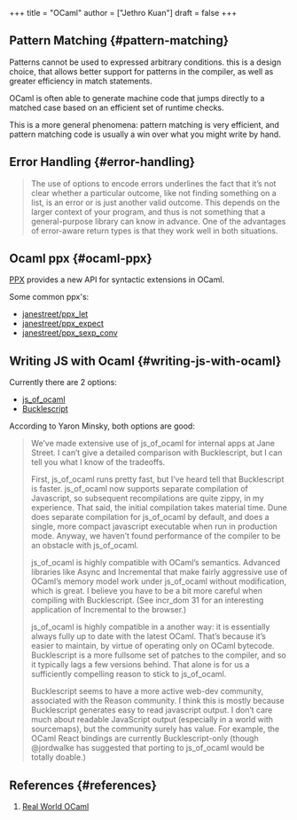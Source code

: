 +++
title = "OCaml"
author = ["Jethro Kuan"]
draft = false
+++

## Pattern Matching {#pattern-matching}

Patterns cannot be used to expressed arbitrary conditions. this is a
design choice, that allows better support for patterns in the
compiler, as well as greater efficiency in match statements.

OCaml is often able to generate machine code that jumps directly to a
matched case based on an efficient set of runtime checks.

This is a more general phenomena: pattern matching is very efficient,
and pattern matching code is usually a win over what you might write
by hand.


## Error Handling {#error-handling}

> The use of options to encode errors underlines the fact that it’s not
> clear whether a particular outcome, like not finding something on a
> list, is an error or is just another valid outcome. This depends on
> the larger context of your program, and thus is not something that a
> general-purpose library can know in advance. One of the advantages of
> error-aware return types is that they work well in both situations.


## Ocaml ppx {#ocaml-ppx}

[PPX](http://ocamllabs.io/doc/ppx.html) provides a new API for syntactic extensions in OCaml.

Some common ppx's:

-   [janestreet/ppx\_let](https://github.com/janestreet/ppx%5Flet)
-   [janestreet/ppx\_expect](https://github.com/janestreet/ppx%5Fexpect)
-   [janestreet/ppx\_sexp\_conv](https://github.com/janestreet/ppx%5Fsexp%5Fconv)


## Writing JS with Ocaml {#writing-js-with-ocaml}

Currently there are 2 options:

-   [js\_of\_ocaml](https://github.com/ocsigen/js%5Fof%5Focaml)
-   [Bucklescript](https://bucklescript.github.io/)

According to Yaron Minsky, both options are good:

> We’ve made extensive use of js\_of\_ocaml for internal apps at Jane Street. I can’t give a detailed comparison with Bucklescript, but I can tell you what I know of the tradeoffs.
>
> First, js\_of\_ocaml runs pretty fast, but I’ve heard tell that Bucklescript is faster. js\_of\_ocaml now supports separate compilation of Javascript, so subsequent recompilations are quite zippy, in my experience. That said, the initial compilation takes material time. Dune does separate compilation for js\_of\_ocaml by default, and does a single, more compact javascript executable when run in production mode. Anyway, we haven’t found performance of the compiler to be an obstacle with js\_of\_ocaml.
>
> js\_of\_ocaml is highly compatible with OCaml’s semantics. Advanced libraries like Async and Incremental that make fairly aggressive use of OCaml’s memory model work under js\_of\_ocaml without modification, which is great. I believe you have to be a bit more careful when compiling with Bucklescript. (See incr\_dom 31 for an interesting application of Incremental to the browser.)
>
> js\_of\_ocaml is highly compatible in a another way: it is essentially always fully up to date with the latest OCaml. That’s because it’s easier to maintain, by virtue of operating only on OCaml bytecode. Bucklescript is a more fullsome set of patches to the compiler, and so it typically lags a few versions behind. That alone is for us a sufficiently compelling reason to stick to js\_of\_ocaml.
>
> Bucklescript seems to have a more active web-dev community, associated with the Reason community. I think this is mostly because Bucklescript generates easy to read javascript output. I don’t care much about readable JavaScript output (especially in a world with sourcemaps), but the community surely has value. For example, the OCaml React bindings are currently Bucklescript-only (though @jordwalke has suggested that porting to js\_of\_ocaml would be totally doable.)


## References {#references}

1.  [Real World OCaml](https://realworldocaml.org/)
